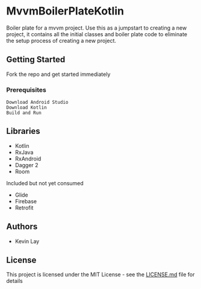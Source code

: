 # MvvmBoilerPlateKotlin

Boiler plate for a mvvm project. Use this as a jumpstart to creating a new project, it contains all the initial classes and boiler plate code to eliminate the setup process of creating a new project.

## Getting Started

Fork the repo and get started immediately

### Prerequisites

```
Download Android Studio
Download Kotlin
Build and Run
```


## Libraries

* Kotlin
* RxJava
* RxAndroid
* Dagger 2
* Room

Included but not yet consumed

* Glide
* Firebase
* Retrofit


## Authors

* Kevin Lay

## License

This project is licensed under the MIT License - see the [LICENSE.md](LICENSE.md) file for details

